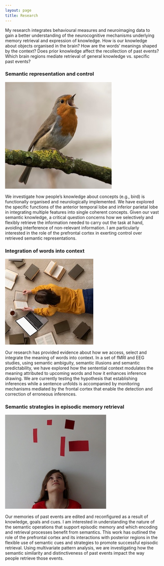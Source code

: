 ```yaml
---
layout: page
title: Research
---
```


My research integrates behavioural measures and neuroimaging data to gain a better understanding of the neurocognitive mechanisms underlying memory retrieval and expression of knowledge. How is our knowledge about objects organised in the brain? How are the words’ meanings shaped by the context? Does prior knowledge affect the recollection of past events? Which brain regions mediate retrieval of general knowledge vs. specific past events? 

### Semantic representation and control 

<img src="/public/bird.jpg" class="left-300">

We investigate how people’s knowledge about concepts (e.g., bird) is functionally organised and neurologically implemented. We have explored the specific functions of the anterior temporal lobe and inferior parietal lobe in integrating multiple features into single coherent concepts. Given our vast semantic knowledge, a critical question concerns how we selectively and flexibly retrieve the information needed to carry out the task at hand, avoiding interference of non-relevant information. I am particularly interested in the role of the prefrontal cortex in exerting control over retrieved semantic representations.

### Integration of words into context

<img src="/public/books.jpeg" class="right-300">

Our research has provided evidence about how we access, select and integrate the meaning of words into context. In a set of fMRI and EEG studies, using semantic ambiguity, semantic illusions and semantic predictability, we have explored how the sentential context modulates the meaning attributed to upcoming words and how it enhances inference drawing. We are currently testing the hypothesis that establishing inferences while a sentence unfolds is accompanied by monitoring mechanisms mediated by the frontal cortex that enable the detection and correction of erroneous inferences.

### Semantic strategies in episodic memory retrieval

<img src="/public/memory.jpg" class="left-300">

Our memories of past events are edited and reconfigured as a result of knowledge, goals and cues. I am interested in understanding the nature of the semantic operations that support episodic memory and which encoding and retrieval processes benefit from semantics. This work has outlined the role of the prefrontal cortex and its interactions with posterior regions in the flexible use of semantic cues and strategies to promote successful episodic retrieval. Using multivariate pattern analysis, we are investigating how the semantic similarity and distinctiveness of past events impact the way people retrieve those events.
